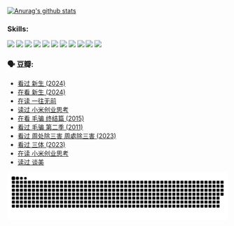 
[![Anurag's github stats](https://github-readme-stats.vercel.app/api?username=w940853815)](https://github.com/anuraghazra/github-readme-stats)

### Skills:

<code><img height="32" src="https://cdn.jsdelivr.net/npm/simple-icons@v5/icons/python.svg"></code>
<code><img height="32" src="https://cdn.jsdelivr.net/npm/simple-icons@v5/icons/javascript.svg"></code>
<code><img height="32" src="https://cdn.jsdelivr.net/npm/simple-icons@v5/icons/django.svg"></code>
<code><img height="32" src="https://cdn.jsdelivr.net/npm/simple-icons@v5/icons/flask.svg"></code>
<code><img height="32" src="https://cdn.jsdelivr.net/npm/simple-icons@v5/icons/vuetify.svg"></code>
<code><img height="32" src="https://cdn.jsdelivr.net/npm/simple-icons@v5/icons/git.svg"></code>
<code><img height="32" src="https://cdn.jsdelivr.net/npm/simple-icons@v5/icons/docker.svg"></code>
<code><img height="32" src="https://cdn.jsdelivr.net/npm/simple-icons@v5/icons/postgresql.svg"></code>
<code><img height="32" src="https://cdn.jsdelivr.net/npm/simple-icons@v5/icons/elasticsearch.svg"></code>
<code><img height="32" src="https://cdn.jsdelivr.net/npm/simple-icons@v5/icons/macos.svg"></code>
<code><img height="32" src="https://cdn.jsdelivr.net/npm/simple-icons@v5/icons/linux.svg"></code>

### 🗣 豆瓣:

<!-- DOUBAN-ACTIVITIES:START -->
- [看过 新生‎ (2024)](https://www.douban.com/people/136069238/status/4612373431/?_i=16329574)
- [在看 新生‎ (2024)](https://www.douban.com/people/136069238/status/4607441062/?_i=16329574)
- [在读 一往无前](https://www.douban.com/people/136069238/status/4590507310/?_i=16329574)
- [读过 小米创业思考](https://www.douban.com/people/136069238/status/4590506983/?_i=16329574)
- [在看 毛骗 终结篇‎ (2015)](https://www.douban.com/people/136069238/status/4581971924/?_i=16329574)
- [看过 毛骗 第二季‎ (2011)](https://www.douban.com/people/136069238/status/4581971810/?_i=16329574)
- [看过 周处除三害 周處除三害‎ (2023)](https://www.douban.com/people/136069238/status/4575646701/?_i=16329574)
- [看过 三体‎ (2023)](https://www.douban.com/people/136069238/status/4574263039/?_i=16329574)
- [在读 小米创业思考](https://www.douban.com/people/136069238/status/4572047905/?_i=16329574)
- [读过 谈美](https://www.douban.com/people/136069238/status/4572047629/?_i=16329574)
<!-- DOUBAN-ACTIVITIES:END -->


![Snake animation](https://raw.githubusercontent.com/w940853815/w940853815/output/github-contribution-grid-snake.svg)

<!--
**w940853815/w940853815** is a ✨ _special_ ✨ repository because its `README.md` (this file) appears on your GitHub profile.

Here are some ideas to get you started:

- 🔭 I’m currently working on ...
- 🌱 I’m currently learning ...
- 👯 I’m looking to collaborate on ...
- 🤔 I’m looking for help with ...
- 💬 Ask me about ...
- 📫 How to reach me: ...
- 😄 Pronouns: ...
- ⚡ Fun fact: ...
-->
